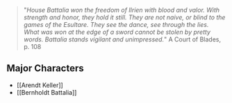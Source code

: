 > "_House Battalia won the freedom of Ilrien with blood and valor.
With strength and honor, they hold it still. They are not naive, or
blind to the games of the Esultare. They see the dance, see through the
lies. What was won at the edge of a sword cannot be stolen by pretty
words. Battalia stands vigilant and unimpressed._"
A Court of Blades, p. 108

## Major Characters

* [[Arendt Keller]]
* [[Bernholdt Battalia]]